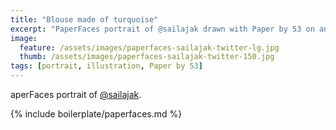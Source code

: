 ```yaml
---
title: "Blouse made of turquoise"
excerpt: "PaperFaces portrait of @sailajak drawn with Paper by 53 on an iPad."
image: 
  feature: /assets/images/paperfaces-sailajak-twitter-lg.jpg
  thumb: /assets/images/paperfaces-sailajak-twitter-150.jpg
tags: [portrait, illustration, Paper by 53]
---
```


aperFaces portrait of [@sailajak](http://twitter.com/sailajak).

{% include boilerplate/paperfaces.md %}
